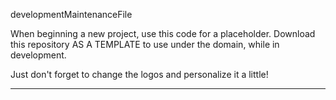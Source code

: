 developmentMaintenanceFile

When beginning a new project, use this code for a placeholder.
Download this repository AS A TEMPLATE to use under the domain, while in development.

Just don't forget to change the logos and personalize it a little!
******************************************************************
